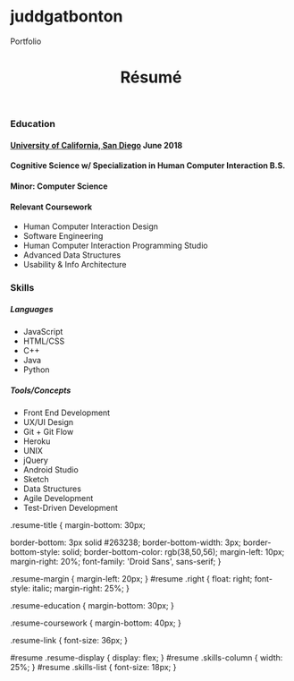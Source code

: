 # juddgatbonton
Portfolio

<!-- html -->
<header class="resume-title">
  <h1>R&eacute;sum&eacute;</h1>
</header>

<div class="resume-education resume-margin">
  <h3>Education</h3>
  <h4>
    <u>University of California, San Diego</u>
    <span class="right">June 2018</span>
  </h4>
  <h4>
    Cognitive Science w/ Specialization in Human Computer Interaction B.S.
  </h4>
  <h4>
    Minor: Computer Science
  </h4>
</div>

<div class="resume-coursework resume-margin">
  <h4>Relevant Coursework</h4>
  <div class="resume-classes">
    <div class="skills-list">
      <ul>
        <li>Human Computer Interaction Design</li>
        <li>Software Engineering</li>
        <li>Human Computer Interaction Programming Studio</li>
        <li>Advanced Data Structures</li>
        <li>Usability &amp; Info Architecture</li>
      </ul>
    </div>
  </div>
</div>

<div class="resume-skills resume-margin">
  <h3>Skills</h3>
  <div class="resume-display">
    <div class="skills-column">
      <h5>Languages</h5>
      <div class="skills-list">
        <ul>
          <li>JavaScript</li>
          <li>HTML/CSS</li>
          <li>C++</li>
          <li>Java</li>
          <li>Python</li>
        </ul>
      </div>
    </div>
    <div class="skills-column">
      <h5>Tools/Concepts</h5>
        <div class="skills-list">
          <ul>
            <li>Front End Development</li>
            <li>UX/UI Design</li>
            <li>Git + Git Flow</li>
            <li>Heroku</li>
            <li>UNIX</li>
            <li>jQuery</li>
            <li>Android Studio</li>
            <li>Sketch</li>
            <li>Data Structures</li>
            <li>Agile Development</li>
            <li>Test-Driven Development</li>
          </ul>
        </div>
    </div>
  </div>
</div>

<!-- css -->
.resume-title {
  margin-bottom: 30px;

  border-bottom: 3px solid #263238;
  border-bottom-width: 3px;
  border-bottom-style: solid;
  border-bottom-color: rgb(38,50,56);
  margin-left: 10px;
  margin-right: 20%;
  font-family: 'Droid Sans', sans-serif;
}

.resume-margin {
  margin-left: 20px;
}
#resume .right {
  float: right;
  font-style: italic;
  margin-right: 25%;
}

.resume-education {
  margin-bottom: 30px;
}

.resume-coursework {
  margin-bottom: 40px;
}

.resume-link {
  font-size: 36px;
}

#resume .resume-display {
  display: flex;
}
#resume .skills-column {
  width: 25%;
}
#resume .skills-list {
  font-size: 18px;
}
